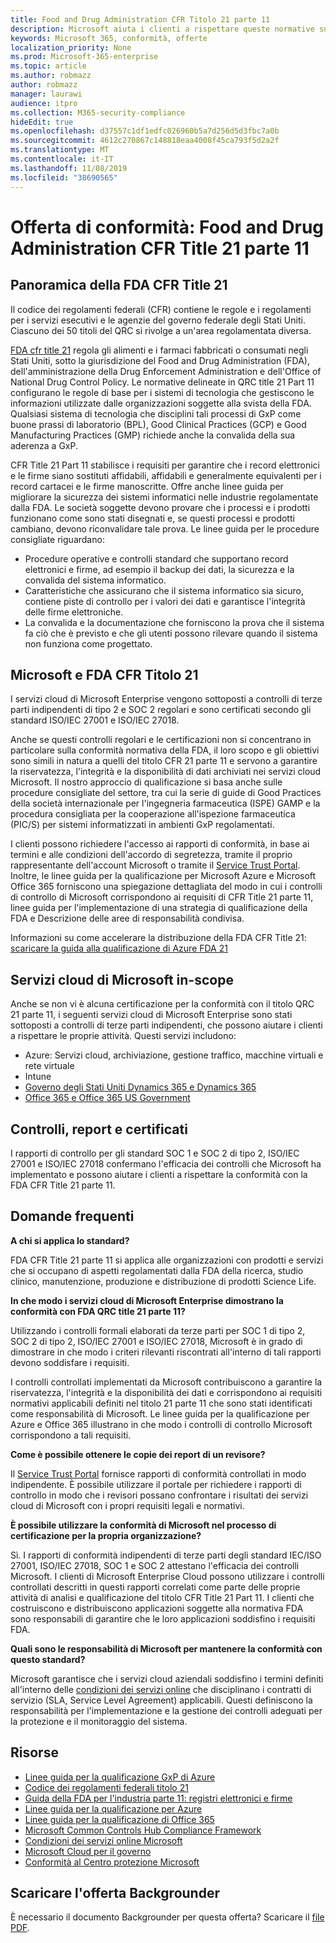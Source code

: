 ```yaml
---
title: Food and Drug Administration CFR Titolo 21 parte 11
description: Microsoft aiuta i clienti a rispettare queste normative sul Food and Drug Administration.
keywords: Microsoft 365, conformità, offerte
localization_priority: None
ms.prod: Microsoft-365-enterprise
ms.topic: article
ms.author: robmazz
author: robmazz
manager: laurawi
audience: itpro
ms.collection: M365-security-compliance
hideEdit: true
ms.openlocfilehash: d37557c1df1edfc026960b5a7d256d5d3fbc7a0b
ms.sourcegitcommit: 4612c270867c148818eaa4008f45ca793f5d2a2f
ms.translationtype: MT
ms.contentlocale: it-IT
ms.lasthandoff: 11/08/2019
ms.locfileid: "38690565"
---
```

# <a name="compliance-offering-food-and-drug-administration-cfr-title-21-part-11"></a>Offerta di conformità: Food and Drug Administration CFR Title 21 parte 11

## <a name="fda-cfr-title-21-overview"></a>Panoramica della FDA CFR Title 21

Il codice dei regolamenti federali (CFR) contiene le regole e i regolamenti per i servizi esecutivi e le agenzie del governo federale degli Stati Uniti. Ciascuno dei 50 titoli del QRC si rivolge a un'area regolamentata diversa.

[FDA cfr title 21](https://aka.ms/FDA-CFR) regola gli alimenti e i farmaci fabbricati o consumati negli Stati Uniti, sotto la giurisdizione del Food and Drug Administration (FDA), dell'amministrazione della Drug Enforcement Administration e dell'Office of National Drug Control Policy. Le normative delineate in QRC title 21 Part 11 configurano le regole di base per i sistemi di tecnologia che gestiscono le informazioni utilizzate dalle organizzazioni soggette alla svista della FDA. Qualsiasi sistema di tecnologia che disciplini tali processi di GxP come buone prassi di laboratorio (BPL), Good Clinical Practices (GCP) e Good Manufacturing Practices (GMP) richiede anche la convalida della sua aderenza a GxP.

CFR Title 21 Part 11 stabilisce i requisiti per garantire che i record elettronici e le firme siano sostituti affidabili, affidabili e generalmente equivalenti per i record cartacei e le firme manoscritte. Offre anche linee guida per migliorare la sicurezza dei sistemi informatici nelle industrie regolamentate dalla FDA. Le società soggette devono provare che i processi e i prodotti funzionano come sono stati disegnati e, se questi processi e prodotti cambiano, devono riconvalidare tale prova. Le linee guida per le procedure consigliate riguardano:

- Procedure operative e controlli standard che supportano record elettronici e firme, ad esempio il backup dei dati, la sicurezza e la convalida del sistema informatico.
- Caratteristiche che assicurano che il sistema informatico sia sicuro, contiene piste di controllo per i valori dei dati e garantisce l'integrità delle firme elettroniche.
- La convalida e la documentazione che forniscono la prova che il sistema fa ciò che è previsto e che gli utenti possono rilevare quando il sistema non funziona come progettato.

## <a name="microsoft-and-fda-cfr-title-21"></a>Microsoft e FDA CFR Titolo 21

I servizi cloud di Microsoft Enterprise vengono sottoposti a controlli di terze parti indipendenti di tipo 2 e SOC 2 regolari e sono certificati secondo gli standard ISO/IEC 27001 e ISO/IEC 27018.

Anche se questi controlli regolari e le certificazioni non si concentrano in particolare sulla conformità normativa della FDA, il loro scopo e gli obiettivi sono simili in natura a quelli del titolo CFR 21 parte 11 e servono a garantire la riservatezza, l'integrità e la disponibilità di dati archiviati nei servizi cloud Microsoft. Il nostro approccio di qualificazione si basa anche sulle procedure consigliate del settore, tra cui la serie di guide di Good Practices della società internazionale per l'ingegneria farmaceutica (ISPE) GAMP e la procedura consigliata per la cooperazione all'ispezione farmaceutica (PIC/S) per sistemi informatizzati in ambienti GxP regolamentati.

I clienti possono richiedere l'accesso ai rapporti di conformità, in base ai termini e alle condizioni dell'accordo di segretezza, tramite il proprio rappresentante dell'account Microsoft o tramite il [Service Trust Portal](https://aka.ms/stphelp). Inoltre, le linee guida per la qualificazione per Microsoft Azure e Microsoft Office 365 forniscono una spiegazione dettagliata del modo in cui i controlli di controllo di Microsoft corrispondono ai requisiti di CFR Title 21 parte 11, linee guida per l'implementazione di una strategia di qualificazione della FDA e Descrizione delle aree di responsabilità condivisa.

Informazioni su come accelerare la distribuzione della FDA CFR Title 21: [scaricare la guida alla qualificazione di Azure FDA 21](https://go.microsoft.com/fwlink/p/?linkid=2086604)

## <a name="microsoft-in-scope-cloud-services"></a>Servizi cloud di Microsoft in-scope

Anche se non vi è alcuna certificazione per la conformità con il titolo QRC 21 parte 11, i seguenti servizi cloud di Microsoft Enterprise sono stati sottoposti a controlli di terze parti indipendenti, che possono aiutare i clienti a rispettare le proprie attività. Questi servizi includono:

- Azure: Servizi cloud, archiviazione, gestione traffico, macchine virtuali e rete virtuale
- Intune
- [Governo degli Stati Uniti Dynamics 365 e Dynamics 365](https://aka.ms/d365-compliance-list)
- [Office 365 e Office 365 US Government](https://go.microsoft.com/fwlink/p/?LinkID=2077751)

## <a name="audits-reports-and-certificates"></a>Controlli, report e certificati

I rapporti di controllo per gli standard SOC 1 e SOC 2 di tipo 2, ISO/IEC 27001 e ISO/IEC 27018 confermano l'efficacia dei controlli che Microsoft ha implementato e possono aiutare i clienti a rispettare la conformità con la FDA CFR Title 21 parte 11.

## <a name="frequently-asked-questions"></a>Domande frequenti

**A chi si applica lo standard?**

FDA CFR Title 21 parte 11 si applica alle organizzazioni con prodotti e servizi che si occupano di aspetti regolamentati dalla FDA della ricerca, studio clinico, manutenzione, produzione e distribuzione di prodotti Science Life.

**In che modo i servizi cloud di Microsoft Enterprise dimostrano la conformità con FDA QRC title 21 parte 11?**

Utilizzando i controlli formali elaborati da terze parti per SOC 1 di tipo 2, SOC 2 di tipo 2, ISO/IEC 27001 e ISO/IEC 27018, Microsoft è in grado di dimostrare in che modo i criteri rilevanti riscontrati all'interno di tali rapporti devono soddisfare i requisiti.

I controlli controllati implementati da Microsoft contribuiscono a garantire la riservatezza, l'integrità e la disponibilità dei dati e corrispondono ai requisiti normativi applicabili definiti nel titolo 21 parte 11 che sono stati identificati come responsabilità di Microsoft. Le linee guida per la qualificazione per Azure e Office 365 illustrano in che modo i controlli di controllo Microsoft corrispondono a tali requisiti.

**Come è possibile ottenere le copie dei report di un revisore?**

Il [Service Trust Portal](https://aka.ms/stphelp) fornisce rapporti di conformità controllati in modo indipendente. È possibile utilizzare il portale per richiedere i rapporti di controllo in modo che i revisori possano confrontare i risultati dei servizi cloud di Microsoft con i propri requisiti legali e normativi.

**È possibile utilizzare la conformità di Microsoft nel processo di certificazione per la propria organizzazione?**

Sì. I rapporti di conformità indipendenti di terze parti degli standard IEC/ISO 27001, ISO/IEC 27018, SOC 1 e SOC 2 attestano l'efficacia dei controlli Microsoft. I clienti di Microsoft Enterprise Cloud possono utilizzare i controlli controllati descritti in questi rapporti correlati come parte delle proprie attività di analisi e qualificazione del titolo CFR Title 21 Part 11. I clienti che costruiscono e distribuiscono applicazioni soggette alla normativa FDA sono responsabili di garantire che le loro applicazioni soddisfino i requisiti FDA.

**Quali sono le responsabilità di Microsoft per mantenere la conformità con questo standard?**

Microsoft garantisce che i servizi cloud aziendali soddisfino i termini definiti all'interno delle [condizioni dei servizi online](https://www.microsoftvolumelicensing.com/DocumentSearch.aspx?Mode=3&DocumentTypeId=31) che disciplinano i contratti di servizio (SLA, Service Level Agreement) applicabili. Questi definiscono la responsabilità per l'implementazione e la gestione dei controlli adeguati per la protezione e il monitoraggio del sistema.

## <a name="resources"></a>Risorse

- [Linee guida per la qualificazione GxP di Azure](https://aka.ms/gxpcompliance)
- [Codice dei regolamenti federali titolo 21](https://aka.ms/FDA-CFR)
- [Guida della FDA per l'industria parte 11: registri elettronici e firme](https://www.fda.gov/RegulatoryInformation/Guidances/ucm125067.htm)
- [Linee guida per la qualificazione per Azure](https://aka.ms/azurefda21cfrpart11qualguide)
- [Linee guida per la qualificazione di Office 365](https://aka.ms/o365-qualification-guideline)
- [Microsoft Common Controls Hub Compliance Framework](https://www.microsoft.com/trust-center/compliance/compliance-overview)
- [Condizioni dei servizi online Microsoft](https://aka.ms/Online-Services-Terms)
- [Microsoft Cloud per il governo](https://aka.ms/govt-cloud)
- [Conformità al Centro protezione Microsoft](https://www.microsoft.com/trust-center/compliance/compliance-overview)

## <a name="download-the-offering-backgrounder"></a>Scaricare l'offerta Backgrounder

È necessario il documento Backgrounder per questa offerta? Scaricare il [file PDF](https://download.microsoft.com/download/8/8/D/88DA8B65-8CEE-46A5-8E93-DAFC3699AD06/FDA_Compliance_Backgrounder.pdf).
